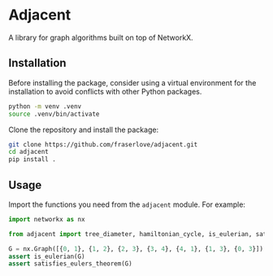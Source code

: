 # Adjacent

A library for graph algorithms built on top of NetworkX.

## Installation

Before installing the package, consider using a virtual environment for the installation to avoid conflicts with other Python packages.
```sh
python -m venv .venv
source .venv/bin/activate
```

Clone the repository and install the package:
```sh
git clone https://github.com/fraserlove/adjacent.git
cd adjacent
pip install .
```

## Usage
Import the functions you need from the `adjacent` module. For example:

```python
import networkx as nx

from adjacent import tree_diameter, hamiltonian_cycle, is_eulerian, satisfies_eulers_theorem

G = nx.Graph([{0, 1}, {1, 2}, {2, 3}, {3, 4}, {4, 1}, {1, 3}, {0, 3}])
assert is_eulerian(G)
assert satisfies_eulers_theorem(G)
```
